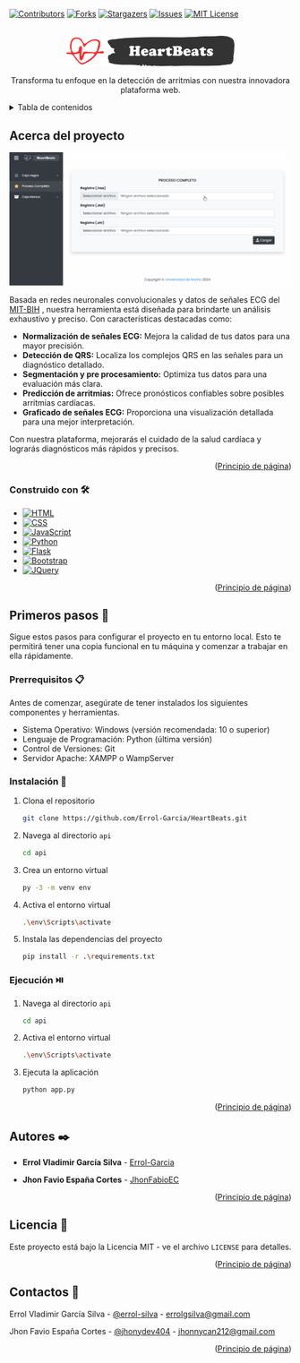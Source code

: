 <a id="readme-top"></a>



<!-- PROJECT SHIELDS -->
[![Contributors][contributors-shield]][contributors-url]
[![Forks][forks-shield]][forks-url]
[![Stargazers][stars-shield]][stars-url]
[![Issues][issues-shield]][issues-url]
[![MIT License][license-shield]][license-url]



<!-- PROJECT LOGO -->
<br />
<div align="center">
  <a href="https://github.com/Errol-Garcia/HeartBeats">
    <img src="images/logo_HeartBeats.webp" alt="Logo" width="300">
  </a>

  <p align="center">
    Transforma tu enfoque en la detección de arritmias con nuestra innovadora plataforma web.
  </p>
</div>



<!-- TABLE OF CONTENTS -->
<details>
  <summary>Tabla de contenidos</summary>
  <ol>
    <li>
      <a href="#acerca-del-proyecto">Acerca del proyecto</a>
      <ul>
        <li><a href="#construido-con-🛠️">Construido con</a></li>
      </ul>
    </li>
    <li>
      <a href="#primeros-pasos-🚀">Primeros pasos</a>
      <ul>
        <li><a href="#prerrequisitos-📋">Prerrequisitos</a></li>
        <li><a href="#instalación-🔧">Instalación</a></li>
        <li><a href="#ejecución-⏯️">Ejecución</a></li>
      </ul>
    </li>
    <li><a href="#autores-✒️">Autores</a></li>
    <li><a href="#licencia-📄">Licencia</a></li>
    <li><a href="#contactos-💬">Contactos</a></li>
  </ol>
</details>



<!-- ABOUT THE PROJECT -->
## Acerca del proyecto

![HeartBeats Screen Shot](.github/images/heartbeats-screenshot.gif)

Basada en redes neuronales convolucionales  y datos de señales ECG del [MIT-BIH](https://physionet.org/content/mitdb/1.0.0/) , nuestra herramienta está diseñada para brindarte un análisis exhaustivo y preciso. Con características destacadas como:

* **Normalización de señales ECG:** Mejora la calidad de tus datos para una mayor precisión.
* **Detección de QRS:** Localiza los complejos QRS en las señales para un diagnóstico detallado.
* **Segmentación y pre procesamiento:** Optimiza tus datos para una evaluación más clara.
* **Predicción de arritmias:** Ofrece pronósticos confiables sobre posibles arritmias cardíacas.
* **Graficado de señales ECG:** Proporciona una visualización detallada para una mejor interpretación.

Con nuestra plataforma, mejorarás el cuidado de la salud cardíaca y lograrás diagnósticos más rápidos y precisos.

<p align="right">(<a href="#readme-top">Principio de página</a>)</p>



### Construido con 🛠️

* [![HTML][HTML.com]][HTML-url]
* [![CSS][CSS.com]][CSS-url]
* [![JavaScript][JavaScript.com]][JavaScript-url]
* [![Python][Python.com]][Python-url]
* [![Flask][Flask.com]][Flask-url]
* [![Bootstrap][Bootstrap.com]][Bootstrap-url]
* [![JQuery][JQuery.com]][JQuery-url]

<p align="right">(<a href="#readme-top">Principio de página</a>)</p>



<!-- GETTING STARTED -->
## Primeros pasos 🚀

Sigue estos pasos para configurar el proyecto en tu entorno local. Esto te permitirá tener una copia funcional en tu máquina y comenzar a trabajar en ella rápidamente.

### Prerrequisitos 📋

Antes de comenzar, asegúrate de tener instalados los siguientes componentes y herramientas.

* Sistema Operativo: Windows (versión recomendada: 10 o superior)
* Lenguaje de Programación: Python (última versión)
* Control de Versiones: Git
* Servidor Apache: XAMPP o WampServer

### Instalación 🔧

1. Clona el repositorio
   ```sh
   git clone https://github.com/Errol-Garcia/HeartBeats.git
   ```
2. Navega al directorio `api`
   ```sh
   cd api
   ```
3. Crea un entorno virtual
   ```sh
   py -3 -m venv env
   ```
4. Activa el entorno virtual
   ```sh
   .\env\Scripts\activate
   ```
5. Instala las dependencias del proyecto
   ```sh
   pip install -r .\requirements.txt
   ```

### Ejecución ⏯️

1. Navega al directorio `api`
   ```sh
   cd api
   ```
2. Activa el entorno virtual
   ```sh
   .\env\Scripts\activate
   ```
3. Ejecuta la aplicación
   ```sh
   python app.py
   ```

<p align="right">(<a href="#readme-top">Principio de página</a>)</p>



<!-- AUTHOR -->
## Autores ✒️

- **Errol Vladimir García Silva** - [Errol-Garcia](https://github.com/Errol-Garcia)

- **Jhon Favio España Cortes** - [JhonFabioEC](https://github.com/JhonFabioEC)

<p align="right">(<a href="#readme-top">Principio de página</a>)</p>




<!-- LICENSE -->
## Licencia 📄

Este proyecto está bajo la Licencia MIT - ve el archivo `LICENSE` para detalles.

<p align="right">(<a href="#readme-top">Principio de página</a>)</p>



<!-- CONTACTS -->
## Contactos 💬

Errol Vladimir García Silva - [@errol-silva](https://www.linkedin.com/in/errol-silva-811289258/) - errolgsilva@gmail.com

Jhon Favio España Cortes - [@jhonydev404](https://www.linkedin.com/in/jhonydev404/) - jhonnycan212@gmail.com

<p align="right">(<a href="#readme-top">Principio de página</a>)</p>



<!-- MARKDOWN LINKS & IMAGES -->
[contributors-shield]: https://img.shields.io/github/contributors/Errol-Garcia/HeartBeats.svg?style=for-the-badge
[contributors-url]: https://github.com/Errol-Garcia/HeartBeats/graphs/contributors

[forks-shield]: https://img.shields.io/github/forks/Errol-Garcia/HeartBeats.svg?style=for-the-badge
[forks-url]: https://github.com/Errol-Garcia/HeartBeats/network/members

[stars-shield]: https://img.shields.io/github/stars/Errol-Garcia/HeartBeats.svg?style=for-the-badge
[stars-url]: https://github.com/Errol-Garcia/HeartBeats/stargazers

[issues-shield]: https://img.shields.io/github/issues/Errol-Garcia/HeartBeats.svg?style=for-the-badge
[issues-url]: https://github.com/Errol-Garcia/HeartBeats/issues

[license-shield]: https://img.shields.io/github/license/Errol-Garcia/HeartBeats.svg?style=for-the-badge
[license-url]: https://github.com/Errol-Garcia/HeartBeats/blob/master/LICENSE

[HTML.com]: https://img.shields.io/badge/HTML-E34F26?style=for-the-badge&logo=html5&logoColor=white
[HTML-url]: https://html.spec.whatwg.org/

[CSS.com]: https://img.shields.io/badge/CSS-1572B6?style=for-the-badge&logo=css3&logoColor=white
[CSS-url]: https://www.w3.org/Style/CSS/

[JavaScript.com]: https://img.shields.io/badge/Javascript-F7DF1E?style=for-the-badge&logo=javascript&logoColor=white
[JavaScript-url]: https://developer.mozilla.org/en-US/docs/Web/JavaScript

[Python.com]: https://img.shields.io/badge/Python-3776AB?style=for-the-badge&logo=python&logoColor=white
[Python-url]: https://python.org

[Flask.com]: https://img.shields.io/badge/flask-004b6b?style=for-the-badge&logo=flask&logoColor=white
[Flask-url]: https://flask.palletsprojects.com/en/3.0.x/

[Bootstrap.com]: https://img.shields.io/badge/Bootstrap-563D7C?style=for-the-badge&logo=bootstrap&logoColor=white
[Bootstrap-url]: https://getbootstrap.com

[JQuery.com]: https://img.shields.io/badge/jQuery-0769AD?style=for-the-badge&logo=jquery&logoColor=white
[JQuery-url]: https://jquery.com